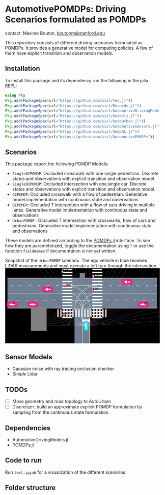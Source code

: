 # AutomotivePOMDPs: Driving Scenarios formulated as POMDPs

contact: Maxime Bouton, [boutonm@stanford.edu](boutonm@stanford.edu)

This repository consists of different driving scenarios formulated as POMDPs. It provides a generative model for computing policies. A few of them have explicit transition and observation models.

## Installation

To install this package and its dependency run the following in the julia REPL:
```julia
using Pkg
Pkg.add(PackageSpec(url="https://github.com/sisl/Vec.jl"))
Pkg.add(PackageSpec(url="https://github.com/sisl/Records.jl"))
Pkg.add(PackageSpec(url="https://github.com/sisl/AutomotiveDrivingModels.jl"))
Pkg.add(PackageSpec(url="https://github.com/sisl/AutoViz.jl"))
Pkg.add(PackageSpec(url="https://github.com/sisl/AutoUrban.jl"))
Pkg.add(PackageSpec(url="https://github.com/sisl/AutomotiveSensors.jl"))
Pkg.add(PackageSpec(url="https://github.com/sisl/DeepRL.jl"))
Pkg.add(PackageSpec(url="https://github.com/sisl/AutomotivePOMDPs"))
```

## Scenarios

This package export the following POMDP Models:
- `SingleOCPOMDP`: Occluded crosswalk with one single pedestrian. Discrete states and observations with explicit transition and observation model.
- `SingleOIPOMDP`: Occluded intersection with one single car. Discrete states and observations with explicit transition and observation model.
- `OCPOMDP`: Occluded crosswalk with a flow of pedestrian. Generative model implementation with continuous state and observations
- `OIPOMDP`: Occluded T intersection with a flow of cars driving in multiple lanes. Generative model implementation with continuous state and observations
- `UrbanPOMDP` : Occluded T intersection with crosswalks, flow of cars and pedestrians. Generative model implementation with continuous state and observations

These models are defined according to the [POMDPs.jl]() interface. To see how they are parameterized, toggle the documentation using `?` or
use the function `fieldnames` if documentation is not yet written.

Snapshot of the `UrbanPOMDP` scenario. The ego vehicle in blue receives LIDAR measurements and must execute a left turn through the intersection.
![urban_lidar](urban_lidar.png)

## Sensor Models

- Gaussian noise with ray tracing occlusion checker
- Simple Lidar

## TODOs

- [ ] Move geometry and road topology to AutoUrban
- [ ] Discretizer: build an approximate explicit POMDP formulation by sampling from the continuous state formulation.

## Dependencies

- AutomotiveDrivingModels.jl
- POMDPs.jl

## Code to run

Run `test.ipynb` for a visualization of the different scenarios.

## Folder structure
